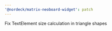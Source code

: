 ```yaml
---
'@nordeck/matrix-neoboard-widget': patch
---
```


Fix TextElement size calculation in triangle shapes
